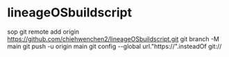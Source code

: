 # lineageOSbuildscript
sop
git remote add origin https://github.com/chiehwenchen2/lineageOSbuildscript.git
git branch -M main
git push -u origin main
 git config --global url."https://".insteadOf git://
